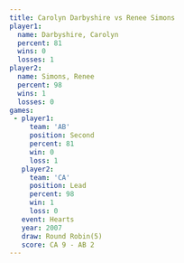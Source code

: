 ```yaml
---
title: Carolyn Darbyshire vs Renee Simons
player1:                   
  name: Darbyshire, Carolyn
  percent: 81              
  wins: 0                  
  losses: 1                
player2:                   
  name: Simons, Renee      
  percent: 98              
  wins: 1                  
  losses: 0                
games:
 - player1:          
     team: 'AB'      
     position: Second
     percent: 81     
     win: 0          
     loss: 1         
   player2:        
     team: 'CA'    
     position: Lead
     percent: 98   
     win: 1        
     loss: 0       
   event: Hearts       
   year: 2007          
   draw: Round Robin(5)
   score: CA 9 - AB 2  
---
```

